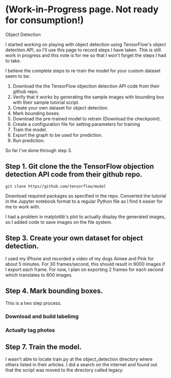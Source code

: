 # (Work-in-Progress page.  Not ready for consumption!)
Object Detection

I started working on playing with object detection using TensorFlow's object detection API, so I'll use this page to record steps I have taken.  This is still work in progress and this note is for me so that I won't forget the steps I had to take.

I believe the complete steps to re-train the model for your custom dataset seem to be:

1. Download the the TensorFlow objection detection API code from their github repo.
2. Verify that it works by generating the sample images with bounding box with their sample tutorial script.
3. Create your own dataset for object detection.
4. Mark bounding boxes.
5. Download the pre-trained model to retrain (Download the checkpoint).
6. Create a configuration file for setting parameters for training
7. Train the model.
8. Export the graph to be used for prediction.
9. Run prediction.

So far I've done through step 3.

## Step 1. Git clone the the TensorFlow objection detection API code from their github repo.
```
git clone https//github.com/tensorflow/model
```

Download required packages as specified in the repo.
Converted the tutorial in the Jupyter notebook format to a regular Python file as I find it easier for me to work with.

I had a problem in matplotlib's plot to actually display the generated images, so I added code to save images on the file system.

## Step 3. Create your own dataset for object detection.
I used my iPhone and recorded a video of my dogs Aimee and Pink for about 5 minutes.  For 30 frames/second, this should result
in 9000 images if I export each frame.  For now, I plan on exporting 2 frames for each second which translates to 600 images.

## Step 4. Mark bounding boxes.
This is a two step process.
### Download and build labelimg

### Actually tag photos


## Step 7. Train the model.
I wasn't able to locate train.py at the object_detection directory where others listed in their articles.
I did a search on the internet and found out that the script was moved to the directory called legacy.


